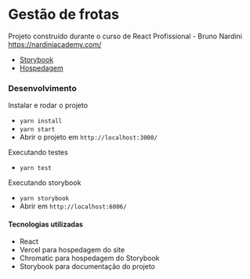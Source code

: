 # Gestão de frotas

Projeto construído durante o curso de React Profissional - Bruno Nardini https://nardiniacademy.com/

- [Storybook](https://628ec26278ded0003a0a69ff-roojhtrxaw.chromatic.com/?path=/story/introduction-welcome--page)
- [Hospedagem](https://gestao-de-frotas-lp.vercel.app/)



### Desenvolvimento

Instalar e rodar o projeto
- `yarn install`
- `yarn start`
- Abrir o projeto em `http://localhost:3000/`

Executando testes
- `yarn test`

Executando storybook
- `yarn storybook`
- Abrir em `http://localhost:6006/`

#### Tecnologias utilizadas
- React 
- Vercel para hospedagem do site
- Chromatic para hospedagem do Storybook
- Storybook para documentação do projeto
